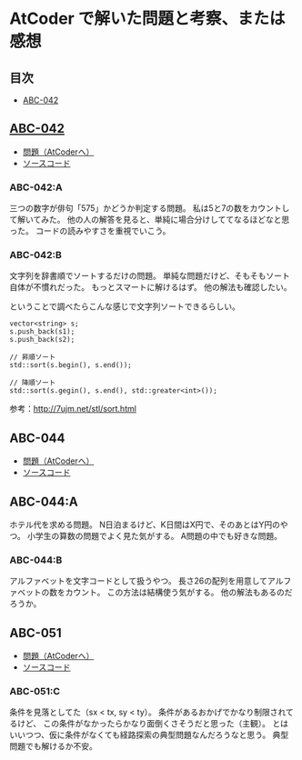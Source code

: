 # AtCoder で解いた問題と考察、または感想

## 目次
- [ABC-042](#ABC-042)

## <a href="#ABC-042">ABC-042</a>
- [問題（AtCoderへ）](https://atcoder.jp/contests/abc042/tasks/)
- [ソースコード](https://github.com/YusukeKato/ProgrammingContest/blob/master/atcoder/ABC-042/)

### ABC-042:A
三つの数字が俳句「575」かどうか判定する問題。
私は5と7の数をカウントして解いてみた。
他の人の解答を見ると、単純に場合分けしててなるほどなと思った。
コードの読みやすさを重視でいこう。

### ABC-042:B
文字列を辞書順でソートするだけの問題。
単純な問題だけど、そもそもソート自体が不慣れだった。
もっとスマートに解けるはず。
他の解法も確認したい。

ということで調べたらこんな感じで文字列ソートできるらしい。

```
vector<string> s;
s.push_back(s1);
s.push_back(s2);

// 昇順ソート
std::sort(s.begin(), s.end());

// 降順ソート
std::sort(s.gegin(), s.end(), std::greater<int>());
```
参考：http://7ujm.net/stl/sort.html


## ABC-044
- [問題（AtCoderへ）](https://atcoder.jp/contests/abc044/tasks/)
- [ソースコード](https://github.com/YusukeKato/ProgrammingContest/blob/master/atcoder/ABC-044/)

## ABC-044:A
ホテル代を求める問題。
N日泊まるけど、K日間はX円で、そのあとはY円のやつ。
小学生の算数の問題でよく見た気がする。
A問題の中でも好きな問題。

### ABC-044:B
アルファベットを文字コードとして扱うやつ。
長さ26の配列を用意してアルファベットの数をカウント。
この方法は結構使う気がする。
他の解法もあるのだろうか。

## ABC-051
- [問題（AtCoderへ）](https://atcoder.jp/contests/abc051/tasks/)
- [ソースコード](https://github.com/YusukeKato/ProgrammingContest/blob/master/atcoder/ABC-051/)

### ABC-051:C
条件を見落としてた（sx < tx, sy < ty）。
条件があるおかげでかなり制限されてるけど、
この条件がなかったらかなり面倒くさそうだと思った（主観）。
とはいいつつ、仮に条件がなくても経路探索の典型問題なんだろうなと思う。
典型問題でも解けるか不安。